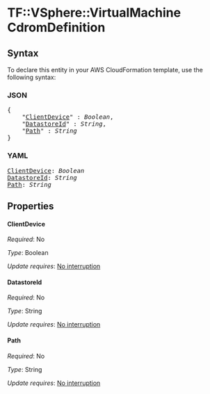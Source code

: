 # TF::VSphere::VirtualMachine CdromDefinition

## Syntax

To declare this entity in your AWS CloudFormation template, use the following syntax:

### JSON

<pre>
{
    "<a href="#clientdevice" title="ClientDevice">ClientDevice</a>" : <i>Boolean</i>,
    "<a href="#datastoreid" title="DatastoreId">DatastoreId</a>" : <i>String</i>,
    "<a href="#path" title="Path">Path</a>" : <i>String</i>
}
</pre>

### YAML

<pre>
<a href="#clientdevice" title="ClientDevice">ClientDevice</a>: <i>Boolean</i>
<a href="#datastoreid" title="DatastoreId">DatastoreId</a>: <i>String</i>
<a href="#path" title="Path">Path</a>: <i>String</i>
</pre>

## Properties

#### ClientDevice

_Required_: No

_Type_: Boolean

_Update requires_: [No interruption](https://docs.aws.amazon.com/AWSCloudFormation/latest/UserGuide/using-cfn-updating-stacks-update-behaviors.html#update-no-interrupt)

#### DatastoreId

_Required_: No

_Type_: String

_Update requires_: [No interruption](https://docs.aws.amazon.com/AWSCloudFormation/latest/UserGuide/using-cfn-updating-stacks-update-behaviors.html#update-no-interrupt)

#### Path

_Required_: No

_Type_: String

_Update requires_: [No interruption](https://docs.aws.amazon.com/AWSCloudFormation/latest/UserGuide/using-cfn-updating-stacks-update-behaviors.html#update-no-interrupt)

